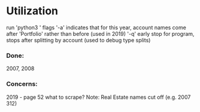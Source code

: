 # Utilization
run 'python3 <YEAR>'
flags
'-a' indicates that for this year, account names come after 'Portfolio' rather than before (used in 2019)
'-q' early stop for program, stops after splitting by account (used to debug type splits)

### Done: 
2007, 2008


### Concerns:
2019 - page 52 what to scrape?
Note: Real Estate names cut off (e.g. 2007 312)